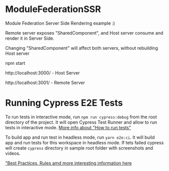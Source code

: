 # ModuleFederationSSR

Module Federation Server Side Rendering example :)

Remote server exposes "SharedComponent",
and Host server consume and render it in Server Side.

Changing "SharedComponent" will affect both servers, without rebuilding Host server

npm start

http://localhost:3000/ - Host Server

http://localhost:3001/ - Remote Server

# Running Cypress E2E Tests

To run tests in interactive mode, run `npm run cypress:debug` from the root directory of the project. It will open Cypress Test Runner and allow to run tests in interactive mode. [More info about "How to run tests"](../../cypress-e2e/README.md#how-to-run-tests)

To build app and run test in headless mode, run `yarn e2e:ci`. It will build app and run tests for this workspace in headless mode. If tets failed cypress will create `cypress` directory in sample root folder with screenshots and videos.

["Best Practices, Rules amd more interesting information here](../../cypress-e2e/README.md)
